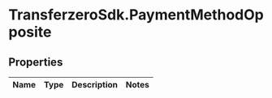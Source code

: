 # TransferzeroSdk.PaymentMethodOpposite

## Properties
Name | Type | Description | Notes
------------ | ------------- | ------------- | -------------


